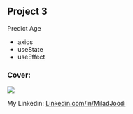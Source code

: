 ## Project 3
Predict Age
   - axios
   - useState
   - useEffect
   
### Cover:
![](https://s30.picofile.com/file/8470387518/crud.jpg)

My Linkedin: [Linkedin.com/in/MiladJoodi](https://www.linkedin.com/in/MiladJoodi/)  
